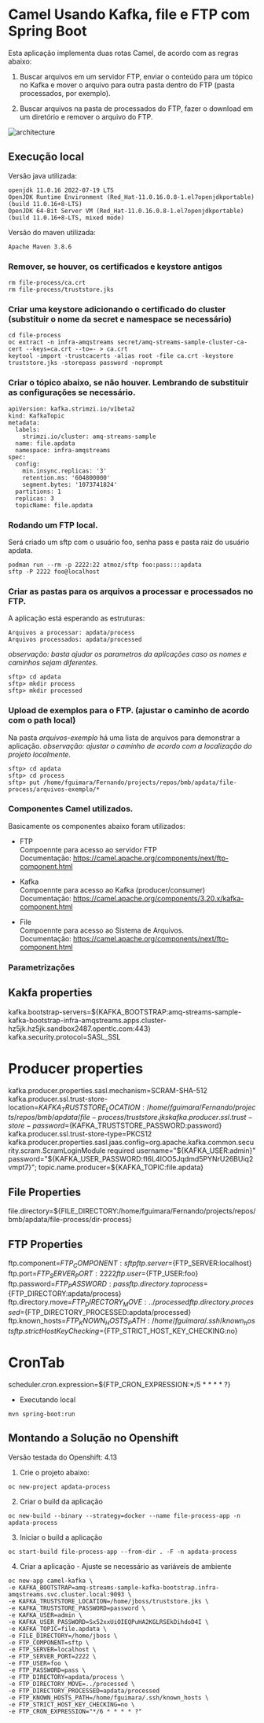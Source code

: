 # Camel Usando Kafka, file e FTP com Spring Boot

Esta aplicação implementa duas rotas Camel, de acordo com as regras abaixo:  

1. Buscar arquivos em um servidor FTP, enviar o conteúdo para um tópico no Kafka e mover o arquivo para outra pasta dentro do FTP (pasta processados, por exemplo).   

2. Buscar arquivos na pasta de processados do FTP, fazer o download em um diretório e remover o arquivo do FTP.  

![architecture](./assets/01.png)

## Execução local

Versão java utilizada:   
~~~
openjdk 11.0.16 2022-07-19 LTS
OpenJDK Runtime Environment (Red_Hat-11.0.16.0.8-1.el7openjdkportable) (build 11.0.16+8-LTS)
OpenJDK 64-Bit Server VM (Red_Hat-11.0.16.0.8-1.el7openjdkportable) (build 11.0.16+8-LTS, mixed mode)
~~~
   
Versão do maven utilizada:   
~~~
Apache Maven 3.8.6
~~~
   
### Remover, se houver, os certificados e keystore antigos
~~~
rm file-process/ca.crt
rm file-process/truststore.jks
~~~
   
### Criar uma keystore adicionando o certificado do cluster (substituir o nome da secret e namespace se necessário)
~~~
cd file-process
oc extract -n infra-amqstreams secret/amq-streams-sample-cluster-ca-cert --keys=ca.crt --to=- > ca.crt
keytool -import -trustcacerts -alias root -file ca.crt -keystore truststore.jks -storepass password -noprompt
~~~

### Criar o tópico abaixo, se não houver. Lembrando de substituir as configurações se necessário.  
~~~
apiVersion: kafka.strimzi.io/v1beta2
kind: KafkaTopic
metadata:
  labels:
    strimzi.io/cluster: amq-streams-sample
  name: file.apdata
  namespace: infra-amqstreams  
spec:
  config:
    min.insync.replicas: '3'
    retention.ms: '604800000'
    segment.bytes: '1073741824'
  partitions: 1
  replicas: 3
  topicName: file.apdata
~~~

### Rodando um FTP local.   
Será criado um sftp com o usuário foo, senha pass e pasta raiz do usuário apdata.   
~~~
podman run --rm -p 2222:22 atmoz/sftp foo:pass:::apdata
sftp -P 2222 foo@localhost
~~~

### Criar as pastas para os arquivos a processar e processados no FTP.   
A aplicação está esperando as estruturas:   
~~~
Arquivos a processar: apdata/process
Arquivos processados: apdata/processed
~~~

*observação: basta ajudar os parametros da aplicações caso os nomes e caminhos sejam diferentes.*   

~~~
sftp> cd apdata
sftp> mkdir process
sftp> mkdir processed
~~~

### Upload de exemplos para o FTP. (ajustar o caminho de acordo com o path local)   
Na pasta *arquivos-exemplo* há uma lista de arquivos para demonstrar a aplicação.
*observação: ajustar o caminho de acordo com a localização do projeto localmente.*    
~~~
sftp> cd apdata
sftp> cd process
sftp> put /home/fguimara/Fernando/projects/repos/bmb/apdata/file-process/arquivos-exemplo/*
~~~

### Componentes Camel utilizados.

Basicamente os componentes abaixo foram utilizados:

* FTP   
Compoennte para acesso ao servidor FTP   
Documentação: https://camel.apache.org/components/next/ftp-component.html   

* Kafka   
Compoennte para acesso ao Kafka (producer/consumer)   
Documentação: https://camel.apache.org/components/3.20.x/kafka-component.html   

* File   
Compoennte para acesso ao Sistema de Arquivos.      
Documentação: https://camel.apache.org/components/next/ftp-component.html   

### Parametrizações


## Kakfa properties
kafka.bootstrap-servers=${KAFKA_BOOTSTRAP:amq-streams-sample-kafka-bootstrap-infra-amqstreams.apps.cluster-hz5jk.hz5jk.sandbox2487.opentlc.com:443}
kafka.security.protocol=SASL_SSL
# Producer properties
kafka.producer.properties.sasl.mechanism=SCRAM-SHA-512
kafka.producer.ssl.trust-store-location=${KAFKA_TRUSTSTORE_LOCATION:/home/fguimara/Fernando/projects/repos/bmb/apdata/file-process/truststore.jks}
kafka.producer.ssl.trust-store-password=${KAFKA_TRUSTSTORE_PASSWORD:password}
kafka.producer.ssl.trust-store-type=PKCS12
kafka.producer.properties.sasl.jaas.config=org.apache.kafka.common.security.scram.ScramLoginModule required username="${KAFKA_USER:admin}" password="${KAFKA_USER_PASSWORD:fI6L4IOO5Jqdmd5PYNrU26BUiq2vmpt7}";
topic.name.producer=${KAFKA_TOPIC:file.apdata}

## File Properties
file.directory=${FILE_DIRECTORY:/home/fguimara/Fernando/projects/repos/bmb/apdata/file-process/dir-process}

## FTP Properties
ftp.component=${FTP_COMPONENT:sftp}
ftp.server=${FTP_SERVER:localhost}
ftp.port=${FTP_SERVER_PORT:2222}
ftp.user=${FTP_USER:foo}
ftp.password=${FTP_PASSWORD:pass}
ftp.directory.toprocess=${FTP_DIRECTORY:apdata/process}
ftp.directory.move=${FTP_DIRECTORY_MOVE:../processed}
ftp.directory.processed=${FTP_DIRECTORY_PROCESSED:apdata/processed}
ftp.known_hosts=${FTP_KNOWN_HOSTS_PATH:/home/fguimara/.ssh/known_hosts}
ftp.strictHostKeyChecking=${FTP_STRICT_HOST_KEY_CHECKING:no}
# CronTab
scheduler.cron.expression=${FTP_CRON_EXPRESSION:*/5 * * * * ?}


 - Executando local   
~~~
mvn spring-boot:run
~~~


## Montando a Solução no Openshift
  
Versão testada do Openshift: 4.13
  
1. Crie o projeto abaixo:
~~~
oc new-project apdata-process
~~~

2. Criar o build da aplicação
~~~
oc new-build --binary --strategy=docker --name file-process-app -n apdata-process
~~~

3. Iniciar o build a aplicação
~~~
oc start-build file-process-app --from-dir . -F -n apdata-process
~~~

4. Criar a aplicação - Ajuste se necessário as variáveis de ambiente   
~~~
oc new-app camel-kafka \
-e KAFKA_BOOTSTRAP=amq-streams-sample-kafka-bootstrap.infra-amqstreams.svc.cluster.local:9093 \
-e KAFKA_TRUSTSTORE_LOCATION=/home/jboss/truststore.jks \
-e KAFKA_TRUSTSTORE_PASSWORD=password \
-e KAFKA_USER=admin \
-e KAFKA_USER_PASSWORD=Sx52xxUiOIEQPuHA2KGLRSEkDihdoD4I \
-e KAFKA_TOPIC=file.apdata \
-e FILE_DIRECTORY=/home/jboss \
-e FTP_COMPONENT=sftp \
-e FTP_SERVER=localhost \ 
-e FTP_SERVER_PORT=2222 \
-e FTP_USER=foo \
-e FTP_PASSWORD=pass \
-e FTP_DIRECTORY=apdata/process \
-e FTP_DIRECTORY_MOVE=../processed \
-e FTP_DIRECTORY_PROCESSED=apdata/processed
-e FTP_KNOWN_HOSTS_PATH=/home/fguimara/.ssh/known_hosts \
-e FTP_STRICT_HOST_KEY_CHECKING=no \
-e FTP_CRON_EXPRESSION="*/6 * * * * ?" 
~~~
